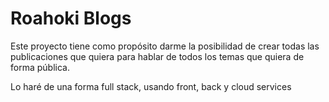 # Roahoki Blogs

Este proyecto tiene como propósito darme la posibilidad de crear todas las publicaciones que quiera para hablar de todos los temas que quiera de forma pública.

Lo haré de una forma full stack, usando front, back y cloud services